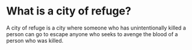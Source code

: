 # What is a city of refuge?

A city of refuge is a city where someone who has unintentionally killed a person can go to escape anyone who seeks to avenge the blood of a person who was killed.

